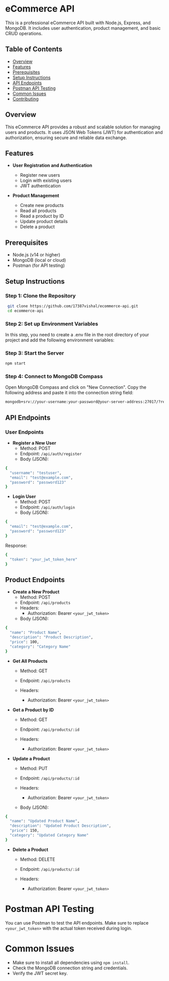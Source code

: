 # eCommerce API

This is a professional eCommerce API built with Node.js, Express, and MongoDB. It includes user authentication, product management, and basic CRUD operations.

## Table of Contents

- [Overview](#overview)
- [Features](#features)
- [Prerequisites](#prerequisites)
- [Setup Instructions](#setup-instructions)
- [API Endpoints](#api-endpoints)
- [Postman API Testing](#postman-api-testing)
- [Common Issues](#common-issues)
- [Contributing](#contributing)

## Overview

This eCommerce API provides a robust and scalable solution for managing users and
products. It uses JSON Web Tokens (JWT) for authentication and authorization, ensuring
secure and reliable data exchange.

## Features

- **User Registration and Authentication**

  - Register new users
  - Login with existing users
  - JWT authentication

- **Product Management**
  - Create new products
  - Read all products
  - Read a product by ID
  - Update product details
  - Delete a product

## Prerequisites

- Node.js (v14 or higher)
- MongoDB (local or cloud)
- Postman (for API testing)

## Setup Instructions

### Step 1: Clone the Repository

```bash
 git clone https://github.com/17387vishal/ecommerce-api.git
 cd ecommerce-api
```

### Step 2: Set up Environment Variables

In this step, you need to create a .env file in the root directory of your project and add
the following environment variables:

### Step 3: Start the Server

```bash
npm start
```

### Step 4: Connect to MongoDB Compass

Open MongoDB Compass and click on "New Connection".
Copy the following address and paste it into the connection string field:

```bash
mongodb+srv://your-username:your-password@your-server-address:27017/?retryWrites=true&w=majority&appName=YourAppName
```

## API Endpoints

### User Endpoints

- **Register a New User**
  - Method: POST
  - Endpoint: `/api/auth/register`
  - Body (JSON):

```bash
{
  "username": "testuser",
  "email": "test@example.com",
  "password": "password123"
}
```

- **Login User**
  - Method: POST
  - Endpoint: `/api/auth/login`
  - Body (JSON):

```bash
{
  "email": "test@example.com",
  "password": "password123"
}
```

Response:

```bash
{
  "token": "your_jwt_token_here"
}
```

## Product Endpoints

- **Create a New Product**
  - Method: POST
  - Endpoint: `/api/products`
  - Headers:
    - Authorization: Bearer `<your_jwt_token>`
  - Body (JSON):

```bash
{
  "name": "Product Name",
  "description": "Product Description",
  "price": 100,
  "category": "Category Name"
}
```

- **Get All Products**

  - Method: GET
  - Endpoint: `/api/products`
  - Headers:

    - Authorization: Bearer `<your_jwt_token>`

- **Get a Product by ID**

  - Method: GET
  - Endpoint: `/api/products/:id`
  - Headers:

    - Authorization: Bearer `<your_jwt_token>`

- **Update a Product**

  - Method: PUT
  - Endpoint: `/api/products/:id`
  - Headers:

    - Authorization: Bearer `<your_jwt_token>`

  - Body (JSON):

```bash
{
  "name": "Updated Product Name",
  "description": "Updated Product Description",
  "price": 150,
  "category": "Updated Category Name"
}
```

- **Delete a Product**

  - Method: DELETE
  - Endpoint: `/api/products/:id`
  - Headers:

    - Authorization: Bearer `<your_jwt_token>`

# Postman API Testing

You can use Postman to test the API endpoints. Make sure to replace `<your_jwt_token>`
with the actual token received during login.

# Common Issues

- Make sure to install all dependencies using `npm install`.
- Check the MongoDB connection string and credentials.
- Verify the JWT secret key.

